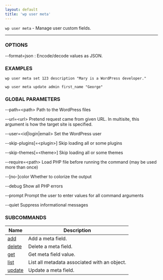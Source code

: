 ```yaml
---
layout: default
title: 'wp user meta'
---
```


`wp user meta` - Manage user custom fields.

<hr />

### OPTIONS

\--format=json
: Encode/decode values as JSON.

### EXAMPLES

    wp user meta set 123 description "Mary is a WordPress developer."

    wp user meta update admin first_name "George"

### GLOBAL PARAMETERS

  \--path=&lt;path&gt;
      Path to the WordPress files

  \--url=&lt;url&gt;
      Pretend request came from given URL. In multisite, this argument is how the target site is specified.

  \--user=&lt;id|login|email&gt;
      Set the WordPress user

  \--skip-plugins[=&lt;plugin&gt;]
      Skip loading all or some plugins

  \--skip-themes[=&lt;theme&gt;]
      Skip loading all or some themes

  \--require=&lt;path&gt;
      Load PHP file before running the command (may be used more than once)

  \--[no-]color
      Whether to colorize the output

  \--debug
      Show all PHP errors

  \--prompt
      Prompt the user to enter values for all command arguments

  \--quiet
      Suppress informational messages



### SUBCOMMANDS

<table>
	<thead>
	<tr>
		<th>Name</th>
		<th>Description</th>
	</tr>
	</thead>
	<tbody>
		<tr>
			<td><a href="/commands/user/meta/add/">add</a></td>
			<td>Add a meta field.</td>
		</tr>
		<tr>
			<td><a href="/commands/user/meta/delete/">delete</a></td>
			<td>Delete a meta field.</td>
		</tr>
		<tr>
			<td><a href="/commands/user/meta/get/">get</a></td>
			<td>Get meta field value.</td>
		</tr>
		<tr>
			<td><a href="/commands/user/meta/list/">list</a></td>
			<td>List all metadata associated with an object.</td>
		</tr>
		<tr>
			<td><a href="/commands/user/meta/update/">update</a></td>
			<td>Update a meta field.</td>
		</tr>
	</tbody>
</table>
